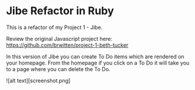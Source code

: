# Jibe Refactor in Ruby

This is a refactor of my Project 1 - Jibe.

Review the original Javascript project here: https://github.com/brwitten/project-1-beth-tucker

In this version of Jibe you can create To Do items which are rendered on your homepage. From the homepage if you click on a To Do it will take you to a page where you can delete the To Do.

![alt text][screenshot.png]
